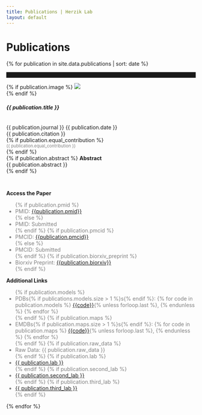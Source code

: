 ```yaml
---
title: Publications | Herzik Lab
layout: default
---
```

<div class="container">
  <div class="row">
    <div class="col-md-2">
    </div>
    <div class="col-md-8">
      <h1 class="page-title">Publications</h1>
    </div>
    <div class="col-md-2">
    </div>
  </div>
</div>


{% for publication in site.data.publications | sort: date %}

<hr style="padding-top: 1em;">
<div class="container publication">
  <div class="row">
    <div class="col-md-2">
    </div>
    <div class="col-md-8">
      {% if publication.image %}
        <img src="{{ publication.image }}" class="img-responsive"><br>
      {% endif %}
      <h4><strong><em>{{ publication.title }}</em></strong></h4><br>
      {{ publication.journal }}
      {{ publication.date }}
      <div class="citation-spacing">{{ publication.citation }}<br>
      {% if publication.equal_contribution %}
        <div style="font-size: .8em; color: gray;">{{ publication.equal_contribution }}</div>
      {% endif %} </div>
      {% if publication.abstract %}
        <strong>Abstract</strong><br>
       <div class="abstract-text"> 
          {{ publication.abstract }}
       </div>
      {% endif %}
    </div>
    <div class="col-md-2">
    </div>
  </div>
  <div class="row" style="padding-top: 2em;">
    <div class="col-md-2">
    </div>
    <div class="col-md-4">
      <p><strong>Access the Paper</strong></p>
        <ul style="color: gray;">
          {% if publication.pmid %}
          <li>PMID: <a href="http://www.ncbi.nlm.nih.gov/pubmed/{{publication.pmid}}" alt = "pubmed link: {{publication.pmid}}"> {{publication.pmid}}</a></li>
          {% else %}
          <li>PMID: Submitted</li>
          {% endif %} 
          {% if publication.pmcid %}
          <li>PMCID: <a href="http://www.ncbi.nlm.nih.gov/pmc/articles/{{publication.pmcid}}" alt = "pubmed central link: {{publication.pmcid}}"> {{publication.pmcid}}</a></li>  
          {% else %}
          <li>PMCID: Submitted</li>
          {% endif %}
          {% if publication.biorxiv_preprint %}
          <li>Biorxiv Preprint: <a href="http://dx.doi.org/10.1101/{{publication.biorxiv}}" alt = "biorxiv preprint link: {{publication.biorxiv}}"> {{publication.biorxiv}}</a></li>
          {% endif %}
        </ul>
    </div>
    <div class="col-md-4">
      <p><strong>Additional Links</strong></p>
        <ul style="color: gray">
          {% if publication.models %}
          <li>PDBs{% if publications.models.size > 1 %}s{% endif %}:
              {% for code in publication.models %}
              <a href="http://www.rcsb.org/pdb/explore/explore.do?structureId={{code}}">{{code}}</a>{% unless forloop.last %}, {% endunless %}
              {% endfor %}
          </li>
          {% endif %}
          {% if publication.maps %}
          <li>EMDBs{% if publication.maps.size > 1 %}s{% endif %}:
            {% for code in publication.maps %}
            <a href="http://www.ebi.ac.uk/pdbe/entry/emdb/EMD-{{code}}">{{code}}</a>{% unless forloop.last %}, {% endunless %}
            {% endfor %}
          </li>
          {% endif %}
            {% if publication.raw_data %}
          <li>    Raw Data: {{ publication.raw_data }}</li>
            {% endif %}     
            {% if publication.lab %}
          <li><a href="{{ publication.lab_link }}">{{ publication.lab }}</a></li>
            {% endif %}
            {% if publication.second_lab %}
              <li><a href="{{ publication.second_lab_link }}">{{ publication.second_lab }}</a></li>
            {% endif %}
            {% if publication.third_lab %}
              <li><a href="{{ publication.third_lab_link }}">{{ publication.third_lab }}</a></li>
            {% endif %}
        </ul>
    </div>
    <div class="col-md-2">
    </div>
  </div>
</div>
{% endfor %}
